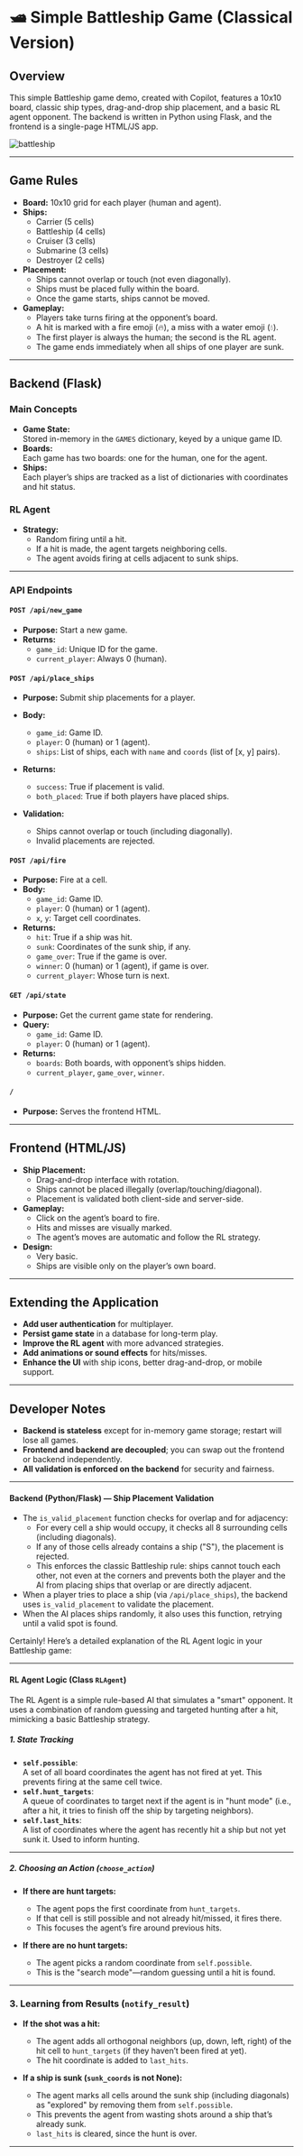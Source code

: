 # 🛥 Simple Battleship Game (Classical Version)

## Overview

This simple Battleship game demo, created with Copilot, features a 10x10 board, classic ship types, drag-and-drop ship placement, and a basic RL agent opponent. The backend is written in Python using Flask, and the frontend is a single-page HTML/JS app.

<img title="battleship" alt="battleship" src="/assets/battleship.png">

---

## Game Rules

- **Board:** 10x10 grid for each player (human and agent).
- **Ships:**  
  - Carrier (5 cells)  
  - Battleship (4 cells)  
  - Cruiser (3 cells)  
  - Submarine (3 cells)  
  - Destroyer (2 cells)
- **Placement:**  
  - Ships cannot overlap or touch (not even diagonally).
  - Ships must be placed fully within the board.
  - Once the game starts, ships cannot be moved.
- **Gameplay:**  
  - Players take turns firing at the opponent’s board.
  - A hit is marked with a fire emoji (🔥), a miss with a water emoji (💧).
  - The first player is always the human; the second is the RL agent.
  - The game ends immediately when all ships of one player are sunk.

---

## Backend (Flask)

### Main Concepts

- **Game State:**  
  Stored in-memory in the `GAMES` dictionary, keyed by a unique game ID.
- **Boards:**  
  Each game has two boards: one for the human, one for the agent.
- **Ships:**  
  Each player’s ships are tracked as a list of dictionaries with coordinates and hit status.

### RL Agent

- **Strategy:**  
  - Random firing until a hit.
  - If a hit is made, the agent targets neighboring cells.
  - The agent avoids firing at cells adjacent to sunk ships.

---

### API Endpoints

#### `POST /api/new_game`

- **Purpose:** Start a new game.
- **Returns:**  
  - `game_id`: Unique ID for the game.
  - `current_player`: Always 0 (human).

#### `POST /api/place_ships`

- **Purpose:** Submit ship placements for a player.
- **Body:**  
  - `game_id`: Game ID.
  - `player`: 0 (human) or 1 (agent).
  - `ships`: List of ships, each with `name` and `coords` (list of [x, y] pairs).
- **Returns:**  
  - `success`: True if placement is valid.
  - `both_placed`: True if both players have placed ships.

- **Validation:**  
  - Ships cannot overlap or touch (including diagonally).
  - Invalid placements are rejected.

#### `POST /api/fire`

- **Purpose:** Fire at a cell.
- **Body:**  
  - `game_id`: Game ID.
  - `player`: 0 (human) or 1 (agent).
  - `x`, `y`: Target cell coordinates.
- **Returns:**  
  - `hit`: True if a ship was hit.
  - `sunk`: Coordinates of the sunk ship, if any.
  - `game_over`: True if the game is over.
  - `winner`: 0 (human) or 1 (agent), if game is over.
  - `current_player`: Whose turn is next.

#### `GET /api/state`

- **Purpose:** Get the current game state for rendering.
- **Query:**  
  - `game_id`: Game ID.
  - `player`: 0 (human) or 1 (agent).
- **Returns:**  
  - `boards`: Both boards, with opponent’s ships hidden.
  - `current_player`, `game_over`, `winner`.

#### `/`

- **Purpose:** Serves the frontend HTML.

---

## Frontend (HTML/JS)

- **Ship Placement:**  
  - Drag-and-drop interface with rotation.
  - Ships cannot be placed illegally (overlap/touching/diagonal).
  - Placement is validated both client-side and server-side.
- **Gameplay:**  
  - Click on the agent’s board to fire.
  - Hits and misses are visually marked.
  - The agent’s moves are automatic and follow the RL strategy.
- **Design:**  
  - Very basic.
  - Ships are visible only on the player’s own board.

---

## Extending the Application

- **Add user authentication** for multiplayer.
- **Persist game state** in a database for long-term play.
- **Improve the RL agent** with more advanced strategies.
- **Add animations or sound effects** for hits/misses.
- **Enhance the UI** with ship icons, better drag-and-drop, or mobile support.

---

## Developer Notes

- **Backend is stateless** except for in-memory game storage; restart will lose all games.
- **Frontend and backend are decoupled**; you can swap out the frontend or backend independently.
- **All validation is enforced on the backend** for security and fairness.

---




#### Backend (Python/Flask) — Ship Placement Validation

- The `is_valid_placement` function checks for overlap and for adjacency:  
  - For every cell a ship would occupy, it checks all 8 surrounding cells (including diagonals).
  - If any of those cells already contains a ship ("S"), the placement is rejected.
  - This enforces the classic Battleship rule: ships cannot touch each other, not even at the corners and prevents both the player and the AI from placing ships that overlap or are directly adjacent.
- When a player tries to place a ship (via `/api/place_ships`), the backend uses `is_valid_placement` to validate the placement.
- When the AI places ships randomly, it also uses this function, retrying until a valid spot is found.

Certainly! Here’s a detailed explanation of the RL Agent logic in your Battleship game:

---

#### RL Agent Logic (Class `RLAgent`)

The RL Agent is a simple rule-based AI that simulates a "smart" opponent. It uses a combination of random guessing and targeted hunting after a hit, mimicking a basic Battleship strategy.

##### 1. **State Tracking**
- **`self.possible`**:  
  A set of all board coordinates the agent has not fired at yet. This prevents firing at the same cell twice.
- **`self.hunt_targets`**:  
  A queue of coordinates to target next if the agent is in "hunt mode" (i.e., after a hit, it tries to finish off the ship by targeting neighbors).
- **`self.last_hits`**:  
  A list of coordinates where the agent has recently hit a ship but not yet sunk it. Used to inform hunting.

---

##### 2. **Choosing an Action (`choose_action`)**
- **If there are hunt targets:**  
  - The agent pops the first coordinate from `hunt_targets`.
  - If that cell is still possible and not already hit/missed, it fires there.
  - This focuses the agent’s fire around previous hits.

- **If there are no hunt targets:**  
  - The agent picks a random coordinate from `self.possible`.
  - This is the "search mode"—random guessing until a hit is found.

---

### 3. **Learning from Results (`notify_result`)**

- **If the shot was a hit:**
  - The agent adds all orthogonal neighbors (up, down, left, right) of the hit cell to `hunt_targets` (if they haven’t been fired at yet).
  - The hit coordinate is added to `last_hits`.

- **If a ship is sunk (`sunk_coords` is not None):**
  - The agent marks all cells around the sunk ship (including diagonals) as "explored" by removing them from `self.possible`.
  - This prevents the agent from wasting shots around a ship that’s already sunk.
  - `last_hits` is cleared, since the hunt is over.

---

